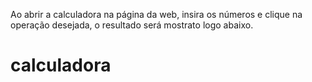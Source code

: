 
Ao abrir a calculadora na página da web, insira os números e clique na operação desejada, o resultado será mostrato logo abaixo. 

# calculadora

